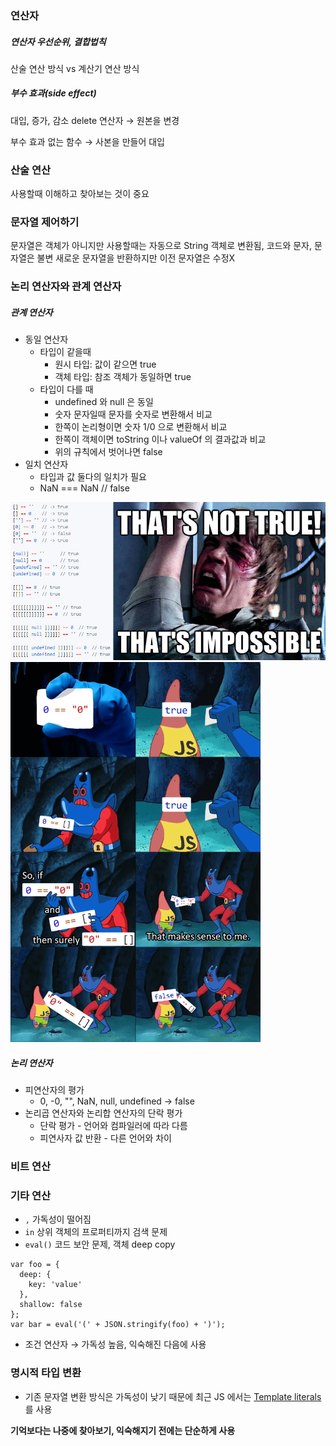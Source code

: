 ### 연산자
##### 연산자 우선순위, 결합법칙
산술 연산 방식 vs 계산기 연산 방식

##### 부수 효과(side effect)
대입, 증가, 감소 delete 연산자 &rarr; 원본을 변경

부수 효과 없는 함수 &rarr; 사본을 만들어 대입

### 산술 연산
사용할때 이해하고 찾아보는 것이 중요

### 문자열 제어하기
문자열은 객체가 아니지만 사용할때는 자동으로 String 객체로 변환됨, 코드와 문자,
문자열은 불변 새로운 문자열을 반환하지만 이전 문자열은 수정X

### 논리 연산자와 관계 연산자
##### 관계 연산자
* 동일 연산자
  * 타입이 같을때
    * 원시 타입: 값이 같으면 true
    * 객체 타입: 참조 객체가 동일하면 true
  * 타입이 다를 때
    * undefined 와 null 은 동일
    * 숫자 문자일때 문자를 숫자로 변환해서 비교
    * 한쪽이 논리형이면 숫자 1/0 으로 변환해서 비교
    * 한쪽이 객체이면 toString 이나 valueOf 의 결과값과 비교
    * 위의 규칙에서 벗어나면 false
* 일치 연산자
  * 타입과 값 둘다의 일치가 필요
  * NaN === NaN // false

<img src="https://github.com/enthusapp/js_study/blob/master/%EB%AA%A8%EB%8D%98%20%EC%9E%90%EB%B0%94%EC%8A%A4%ED%81%AC%EB%A6%BD%ED%8A%B8%20%EC%9E%85%EB%AC%B8/4qEJP3e.jpg" alt="drawing" width="700"/>

<img src="https://github.com/enthusapp/js_study/blob/master/%EB%AA%A8%EB%8D%98%20%EC%9E%90%EB%B0%94%EC%8A%A4%ED%81%AC%EB%A6%BD%ED%8A%B8%20%EC%9E%85%EB%AC%B8/4skcofasa1p01.png" alt="drawing2" width="400"/>

##### 논리 연산자
* 피연산자의 평가
  * 0, -0, "", NaN, null, undefined &rarr; false
* 논리곱 연산자와 논리합 연산자의 단락 평가
  * 단락 평가 - 언어와 컴파일러에 따라 다름
  * 피연사자 값 반환 - 다른 언어와 차이

### 비트 연산

### 기타 연산
* `,` 가독성이 떨어짐
* `in` 상위 객체의 프로퍼티까지 검색 문제
* `eval()` 코드 보안 문제, 객체 deep copy
```
var foo = {
  deep: {
    key: 'value'
  },
  shallow: false
};
var bar = eval('(' + JSON.stringify(foo) + ')');
```
* 조건 연산자 &rarr; 가독성 높음, 익숙해진 다음에 사용

### 명시적 타입 변환
* 기존 문자열 변환 방식은 가독성이 낮기 때문에 최근 JS 에서는 [Template literals](https://developer.mozilla.org/ko/docs/Web/JavaScript/Reference/Template_literals)를 사용

**기억보다는 나중에 찾아보기, 익숙해지기 전에는 단순하게 사용**
